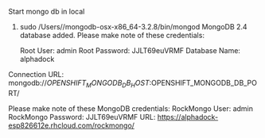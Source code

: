 Start mongo db in local

1. sudo /Users/<homepaht name>/mongodb-osx-x86_64-3.2.8/bin/mongod 
MongoDB 2.4 database added.  Please make note of these credentials:

   Root User:     admin
   Root Password: JJLT69euVRMF
   Database Name: alphadock

Connection URL: mongodb://$OPENSHIFT_MONGODB_DB_HOST:$OPENSHIFT_MONGODB_DB_PORT/

Please make note of these MongoDB credentials:
  RockMongo User: admin
  RockMongo Password: JJLT69euVRMF
URL: https://alphadock-esp826612e.rhcloud.com/rockmongo/
